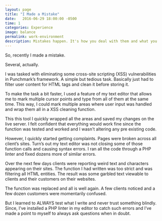 ```yaml
---
layout: page
title: "I Made a Mistake"
date:   2016-06-29 18:00:00 -0500
time: 1
categories: Experience
image: balance
permalink: work-environment
description: Mistakes happen. It's how you deal with them and what you take with you going forward that matters.
---
```

So, recently I made a mistake.

Several, actually.

I was tasked with eliminating some cross-site scripting (XSS) vulnerabilities in Punchmark’s framework. A simple but tedious task. Basically just had to filter user content for HTML tags and clean it before storing it. 

To make the task a bit faster, I used a feature of my text editor that allows me to mark multiple cursor points and type from all of them at the same time. This way, I could mark multiple areas where user input was handled and wrap them all in a XSS cleaning function. 

This this tool I quickly wrapped all the areas and saved my changes on the live server. I felt confident that everything would work fine since the function was tested and worked and I wasn't altering any pre existing code. 

However, I quickly started getting complaints. Pages were broken across all client’s sites. Turn’s out my text editor was not closing some of those function calls and causing syntax errors. I ran all the code through a PHP linter and fixed dozens more of similar errors. 

Over the next few days clients were reporting weird text and characters appearing on their sites. The function I had written was too strict and was filtering all HTML entities. The result was some garbled text viewable to clients and their customers on their websites. 

The function was replaced and all is well again. A few clients noticed and a few dozen customers were momentarily confused. 

But I learned to ALWAYS test what I write and never trust something blindly. Since, I’ve installed a PHP linter in my editor to catch such errors and I’ve made a point to myself to always ask questions when in doubt. 
